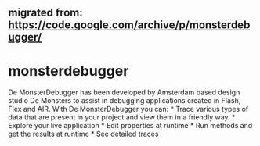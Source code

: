## migrated from: https://code.google.com/archive/p/monsterdebugger/
# monsterdebugger
De MonsterDebugger has been developed by Amsterdam based design studio De Monsters to assist in debugging applications created in Flash, Flex and AIR. With De MonsterDebugger you can: * Trace various types of data that are present in your project and view them in a friendly way. * Explore your live application * Edit properties at runtime * Run methods and get the results at runtime * See detailed traces

